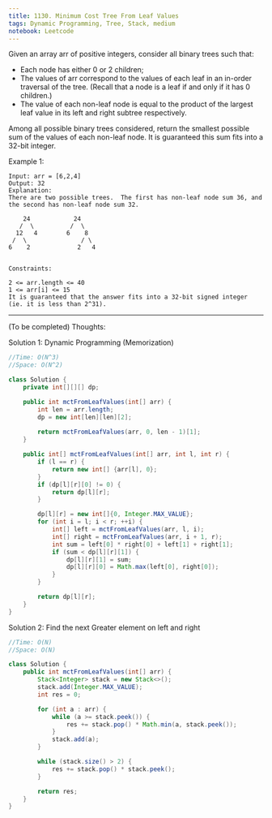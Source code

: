 ```yaml
---
title: 1130. Minimum Cost Tree From Leaf Values
tags: Dynamic Programming, Tree, Stack, medium
notebook: Leetcode
---
```


Given an array arr of positive integers, consider all binary trees such that:

- Each node has either 0 or 2 children;
- The values of arr correspond to the values of each leaf in an in-order traversal of the tree.  (Recall that a node is a leaf if and only if it has 0 children.)
- The value of each non-leaf node is equal to the product of the largest leaf value in its left and right subtree respectively.
  
Among all possible binary trees considered, return the smallest possible sum of the values of each non-leaf node.  It is guaranteed this sum fits into a 32-bit integer.

Example 1:
```
Input: arr = [6,2,4]
Output: 32
Explanation:
There are two possible trees.  The first has non-leaf node sum 36, and the second has non-leaf node sum 32.

    24            24
   /  \          /  \
  12   4        6    8
 /  \               / \
6    2             2   4
 

Constraints:

2 <= arr.length <= 40
1 <= arr[i] <= 15
It is guaranteed that the answer fits into a 32-bit signed integer (ie. it is less than 2^31).
```
----------
(To be completed) Thoughts:

Solution 1: Dynamic Programming (Memorization)

```Java
//Time: O(N^3)
//Space: O(N^2)

class Solution {
	private int[][][] dp;

	public int mctFromLeafValues(int[] arr) {
		int len = arr.length;
		dp = new int[len][len][2];
        
		return mctFromLeafValues(arr, 0, len - 1)[1];
	}

	public int[] mctFromLeafValues(int[] arr, int l, int r) {
		if (l == r) {
			return new int[] {arr[l], 0};
		}
		if (dp[l][r][0] != 0) {
			return dp[l][r];
		}

		dp[l][r] = new int[]{0, Integer.MAX_VALUE};
		for (int i = l; i < r; ++i) {
			int[] left = mctFromLeafValues(arr, l, i);
			int[] right = mctFromLeafValues(arr, i + 1, r);
			int sum = left[0] * right[0] + left[1] + right[1];
			if (sum < dp[l][r][1]) {
				dp[l][r][1] = sum;
				dp[l][r][0] = Math.max(left[0], right[0]);
			}
		}

		return dp[l][r];
	}
}
```


Solution 2: Find the next Greater element on left and right

```Java
//Time: O(N)
//Space: O(N)

class Solution {
	public int mctFromLeafValues(int[] arr) {
		Stack<Integer> stack = new Stack<>();
		stack.add(Integer.MAX_VALUE);
		int res = 0;

		for (int a : arr) {
			while (a >= stack.peek()) {
				res += stack.pop() * Math.min(a, stack.peek());
			}
			stack.add(a);
		}

		while (stack.size() > 2) {
			res += stack.pop() * stack.peek();
		}

		return res;
	}
}
```